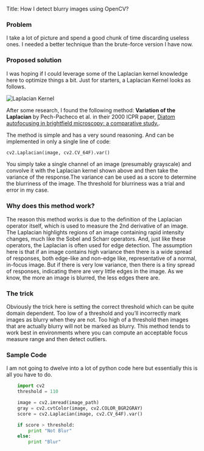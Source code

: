 Title: How I detect blurry images using OpenCV?

### Problem
I take a lot of picture and spend a good chunk of time discarding useless ones. I needed a better technique than the brute-force version I have now.

### Proposed solution
I was hoping if I could leverage some of the Laplacian kernel knowledge here to optimize things a bit. Just for starters, a Laplacian Kernel looks as follows.

![Laplacian Kernel](https://www.pyimagesearch.com/wp-content/uploads/2015/09/detecting_blur_laplacian.png)

After some research, I found the following method: **Variation of the Laplacian** by Pech-Pacheco et al. in their 2000 ICPR paper, [Diatom autofocusing in brightfield microscopy: a comparative study.](http://optica.csic.es/papers/icpr2k.pdf).

The method is simple and has a very sound reasoning. And can be implemented in only a single line of code:

```python
cv2.Laplacian(image, cv2.CV_64F).var()
```

You simply take a single channel of an image (presumably grayscale) and convolve it with the Laplacian kernel shown above and then take the variance of the response.The variance can be used as a score to determine the blurriness of the image. The threshold for blurriness was a trial and error in my case.

### Why does this method work?
The reason this method works is due to the definition of the Laplacian operator itself, which is used to measure the 2nd derivative of an image. The Laplacian highlights regions of an image containing rapid intensity changes, much like the Sobel and Scharr operators. And, just like these operators, the Laplacian is often used for edge detection. The assumption here is that if an image contains high variance then there is a wide spread of responses, both edge-like and non-edge like, representative of a normal, in-focus image. But if there is very low variance, then there is a tiny spread of responses, indicating there are very little edges in the image. As we know, the more an image is blurred, the less edges there are.

### The trick
Obviously the trick here is setting the correct threshold which can be quite domain dependent. Too low of a threshold and you’ll incorrectly mark images as blurry when they are not. Too high of a threshold then images that are actually blurry will not be marked as blurry. This method tends to work best in environments where you can compute an acceptable focus measure range and then detect outliers.

### Sample Code

I am not going to dwelve into a lot of python code here but essentially this is all you have to do.

```python
	import cv2
	threshold = 110

	image = cv2.imread(image_path)
	gray = cv2.cvtColor(image, cv2.COLOR_BGR2GRAY)
	score = cv2.Laplacian(image, cv2.CV_64F).var()

	if score > threshold:
		print "Not Blur"
	else:
		print "Blur"
```

